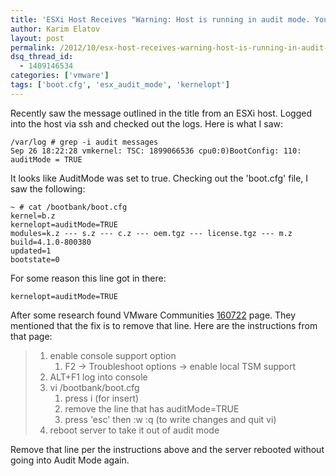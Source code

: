 ```yaml
---
title: 'ESXi Host Receives "Warning: Host is running in audit mode. Your configuration will not be persistent across reboots" Error Message'
author: Karim Elatov
layout: post
permalink: /2012/10/esx-host-receives-warning-host-is-running-in-audit-mode-your-configuration-will-not-be-persistent-across-reboots-error-message/
dsq_thread_id:
  - 1409146534
categories: ['vmware']
tags: ['boot.cfg', 'esx_audit_mode', 'kernelopt']
---
```


Recently saw the message outlined in the title from an ESXi host. Logged into the host via ssh and checked out the logs. Here is what I saw:


	/var/log # grep -i audit messages
	Sep 26 18:22:28 vmkernel: TSC: 1899066536 cpu0:0)BootConfig: 110: auditMode = TRUE


It looks like AuditMode was set to true. Checking out the 'boot.cfg' file, I saw the following:


	~ # cat /bootbank/boot.cfg
	kernel=b.z
	kernelopt=auditMode=TRUE
	modules=k.z --- s.z --- c.z --- oem.tgz --- license.tgz --- m.z
	build=4.1.0-800380
	updated=1
	bootstate=0


For some reason this line got in there:


	kernelopt=auditMode=TRUE


After some research found VMware Communities [160722](http://communities.vmware.com/thread/160722) page. They mentioned that the fix is to remove that line. Here are the instructions from that page:

> 1.  enable console support option
>     1.  F2 -> Troubleshoot options -> enable local TSM support
> 2.  ALT+F1 log into console
> 3.  vi /bootbank/boot.cfg
>     1.  press i (for insert)
>     2.  remove the line that has auditMode=TRUE
>     3.  press 'esc' then :w :q (to write changes and quit vi)
> 4.  reboot server to take it out of audit mode

Remove that line per the instructions above and the server rebooted without going into Audit Mode again.

